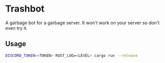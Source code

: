 # Trashbot

A garbage bot for a garbage server. It won't work on your server so don't even try it.

## Usage

```bash
DISCORD_TOKEN=<TOKEN> RUST_LOG=<LEVEL> cargo run --release
```
